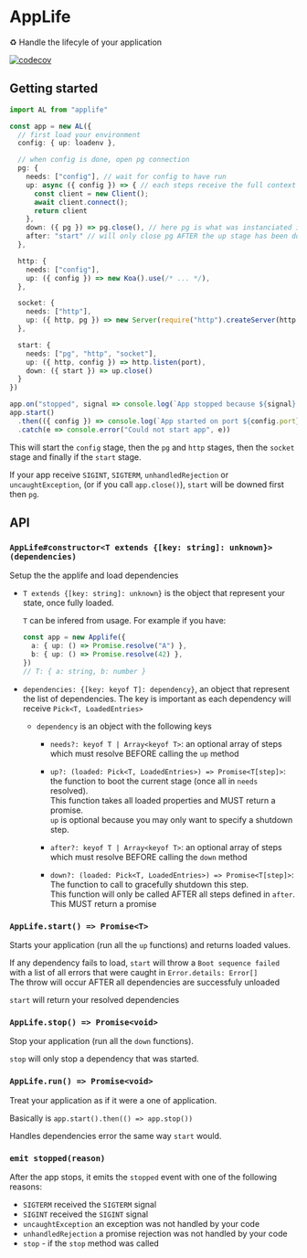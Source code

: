 # AppLife

♻️ Handle the lifecyle of your application

[![codecov](https://codecov.io/gh/qntfrd/applife/branch/main/graph/badge.svg?token=mRxtORoSO3)](https://codecov.io/gh/qntfrd/applife)

## Getting started

```ts
import AL from "applife"

const app = new AL({
  // first load your environment
  config: { up: loadenv },

  // when config is done, open pg connection
  pg: {
    needs: ["config"], // wait for config to have run
    up: async ({ config }) => { // each steps receive the full context
      const client = new Client();
      await client.connect();
      return client
    },
    down: ({ pg }) => pg.close(), // here pg is what was instanciated in `up`
    after: "start" // will only close pg AFTER the up stage has been downed
  },

  http: {
    needs: ["config"],
    up: ({ config }) => new Koa().use(/* ... */),
  },

  socket: {
    needs: ["http"],
    up: ({ http, pg }) => new Server(require("http").createServer(http.callback()))
  },

  start: {
    needs: ["pg", "http", "socket"],
    up: ({ http, config }) => http.listen(port),
    down: ({ start }) => up.close()
  }
})

app.on("stopped", signal => console.log(`App stopped because ${signal} was received`))
app.start()
  .then(({ config }) => console.log(`App started on port ${config.port}`))
  .catch(e => console.error("Could not start app", e))
```

This will start the `config` stage, then the `pg` and `http` stages, then the
`socket` stage and finally if the `start` stage.

If your app receive `SIGINT`, `SIGTERM`, `unhandledRejection` or `uncaughtException`,
(or if you call `app.close()`), `start` will be downed first then `pg`.


## API

### `AppLife#constructor<T extends {[key: string]: unknown}>(dependencies)`

Setup the the applife and load dependencies

- `T extends {[key: string]: unknown}` is the object that represent your state,
  once fully loaded.

  `T` can be infered from usage.
  For example if you have:

  ```ts
  const app = new Applife({
    a: { up: () => Promise.resolve("A") },
    b: { up: () => Promise.resolve(42) },
  })
  // T: { a: string, b: number }
  ```

- `dependencies: {[key: keyof T]: dependency}`, an object that represent the list
  of dependencies. The key is important as each dependency will receive `Pick<T, LoadedEntries>`

  - `dependency` is an object with the following keys

    - `needs?: keyof T | Array<keyof T>`: an optional array of steps which must
      resolve BEFORE calling the `up` method

    - `up?: (loaded: Pick<T, LoadedEntries>) => Promise<T[step]>`: the function to boot the current stage (once all in `needs` resolved).  
    This function takes all loaded properties and MUST return a promise.  
    `up` is optional because you may only want to specify a shutdown step.

    - `after?: keyof T | Array<keyof T>`: an optional array of steps which must
      resolve BEFORE calling the `down` method

    - `down?: (loaded: Pick<T, LoadedEntries>) => Promise<T[step]>`: The function
      to call to gracefully shutdown this step.  
      This function will only be called AFTER all steps defined in `after`.  
      This MUST return a promise


### `AppLife.start() => Promise<T>`

Starts your application (run all the `up` functions) and returns loaded values.

If any dependency fails to load, `start` will throw a `Boot sequence failed` with
a list of all errors that were caught in `Error.details: Error[]`  
The throw will occur AFTER all dependencies are successfuly unloaded

`start` will return your resolved dependencies


### `AppLife.stop() => Promise<void>`

Stop your application (run all the `down` functions).

`stop` will only stop a dependency that was started.


### `AppLife.run() => Promise<void>`

Treat your application as if it were a one of application.

Basically is `app.start().then(() => app.stop())`

Handles dependencies error the same way `start` would.


### `emit stopped(reason)`

After the app stops, it emits the `stopped` event with one of the following reasons:
- `SIGTERM` received the `SIGTERM` signal
- `SIGINT` received the `SIGINT` signal
- `uncaughtException` an exception was not handled by your code
- `unhandledRejection` a promise rejection was not handled by your code
- `stop` - if the `stop` method was called
